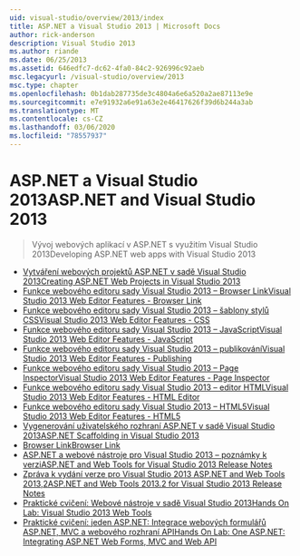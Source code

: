 ```yaml
---
uid: visual-studio/overview/2013/index
title: ASP.NET a Visual Studio 2013 | Microsoft Docs
author: rick-anderson
description: Visual Studio 2013
ms.author: riande
ms.date: 06/25/2013
ms.assetid: 646edfc7-dc62-4fa0-84c2-926996c92aeb
msc.legacyurl: /visual-studio/overview/2013
msc.type: chapter
ms.openlocfilehash: 0b1dab287735de3c4804a6e6a520a2ae87113e9e
ms.sourcegitcommit: e7e91932a6e91a63e2e46417626f39d6b244a3ab
ms.translationtype: MT
ms.contentlocale: cs-CZ
ms.lasthandoff: 03/06/2020
ms.locfileid: "78557937"
---
```

# <a name="aspnet-and-visual-studio-2013"></a><span data-ttu-id="78807-103">ASP.NET a Visual Studio 2013</span><span class="sxs-lookup"><span data-stu-id="78807-103">ASP.NET and Visual Studio 2013</span></span>

> <span data-ttu-id="78807-104">Vývoj webových aplikací v ASP.NET s využitím Visual Studio 2013</span><span class="sxs-lookup"><span data-stu-id="78807-104">Developing ASP.NET web apps with Visual Studio 2013</span></span>

- [<span data-ttu-id="78807-105">Vytváření webových projektů ASP.NET v sadě Visual Studio 2013</span><span class="sxs-lookup"><span data-stu-id="78807-105">Creating ASP.NET Web Projects in Visual Studio 2013</span></span>](creating-web-projects-in-visual-studio.md)
- [<span data-ttu-id="78807-106">Funkce webového editoru sady Visual Studio 2013 – Browser Link</span><span class="sxs-lookup"><span data-stu-id="78807-106">Visual Studio 2013 Web Editor Features - Browser Link</span></span>](visual-studio-2013-web-editor-features-browser-link.md)
- [<span data-ttu-id="78807-107">Funkce webového editoru sady Visual Studio 2013 – šablony stylů CSS</span><span class="sxs-lookup"><span data-stu-id="78807-107">Visual Studio 2013 Web Editor Features - CSS</span></span>](visual-studio-2013-web-editor-features-css.md)
- [<span data-ttu-id="78807-108">Funkce webového editoru sady Visual Studio 2013 – JavaScript</span><span class="sxs-lookup"><span data-stu-id="78807-108">Visual Studio 2013 Web Editor Features - JavaScript</span></span>](visual-studio-2013-web-editor-features-javascript.md)
- [<span data-ttu-id="78807-109">Funkce webového editoru sady Visual Studio 2013 – publikování</span><span class="sxs-lookup"><span data-stu-id="78807-109">Visual Studio 2013 Web Editor Features - Publishing</span></span>](visual-studio-2013-web-editor-features-publishing.md)
- [<span data-ttu-id="78807-110">Funkce webového editoru sady Visual Studio 2013 – Page Inspector</span><span class="sxs-lookup"><span data-stu-id="78807-110">Visual Studio 2013 Web Editor Features - Page Inspector</span></span>](visual-studio-2013-web-editor-features-page-inspector.md)
- [<span data-ttu-id="78807-111">Funkce webového editoru sady Visual Studio 2013 – editor HTML</span><span class="sxs-lookup"><span data-stu-id="78807-111">Visual Studio 2013 Web Editor Features - HTML Editor</span></span>](visual-studio-2013-web-editor-features-html-editor.md)
- [<span data-ttu-id="78807-112">Funkce webového editoru sady Visual Studio 2013 – HTML5</span><span class="sxs-lookup"><span data-stu-id="78807-112">Visual Studio 2013 Web Editor Features - HTML5</span></span>](visual-studio-2013-web-editor-features-html5.md)
- [<span data-ttu-id="78807-113">Vygenerování uživatelského rozhraní ASP.NET v sadě Visual Studio 2013</span><span class="sxs-lookup"><span data-stu-id="78807-113">ASP.NET Scaffolding in Visual Studio 2013</span></span>](aspnet-scaffolding-overview.md)
- [<span data-ttu-id="78807-114">Browser Link</span><span class="sxs-lookup"><span data-stu-id="78807-114">Browser Link</span></span>](using-browser-link.md)
- [<span data-ttu-id="78807-115">ASP.NET a webové nástroje pro Visual Studio 2013 – poznámky k verzi</span><span class="sxs-lookup"><span data-stu-id="78807-115">ASP.NET and Web Tools for Visual Studio 2013 Release Notes</span></span>](release-notes.md)
- [<span data-ttu-id="78807-116">Zpráva k vydání verze pro Visual Studio 2013 ASP.NET and Web Tools 2013,2</span><span class="sxs-lookup"><span data-stu-id="78807-116">ASP.NET and Web Tools 2013.2 for Visual Studio 2013 Release Notes</span></span>](aspnet-and-web-tools-20132-preview-for-visual-studio-2013-release-notes.md)
- [<span data-ttu-id="78807-117">Praktické cvičení: Webové nástroje v sadě Visual Studio 2013</span><span class="sxs-lookup"><span data-stu-id="78807-117">Hands On Lab: Visual Studio 2013 Web Tools</span></span>](visual-studio-2013-web-tools.md)
- [<span data-ttu-id="78807-118">Praktické cvičení: jeden ASP.NET: Integrace webových formulářů ASP.NET, MVC a webového rozhraní API</span><span class="sxs-lookup"><span data-stu-id="78807-118">Hands On Lab: One ASP.NET: Integrating ASP.NET Web Forms, MVC and Web API</span></span>](one-aspnet-integrating-aspnet-web-forms-mvc-and-web-api.md)
